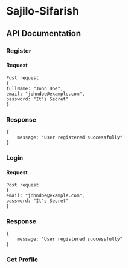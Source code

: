 # Sajilo-Sifarish

## API Documentation

### Register 

#### Request
```
Post request
{
fullName: "John Doe",
email: "johndoe@example.com",
password: "It's Secret"
}
```

### Response

```
{ 
    message: "User registered successfully" 
}

```


### Login 



#### Request
```
Post request
{
email: "johndoe@example.com",
password: "It's Secret"
}
```
### Response


```
{ 
    message: "User registered successfully" 
}

```



### Get Profile
```

```

